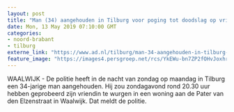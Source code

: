 ```yaml
---
layout: post
title: "Man (34) aangehouden in Tilburg voor poging tot doodslag op vriendin in Waalwijk"
date: Mon, 13 May 2019 07:10:00 GMT
categories: 
- noord-brabant 
- tilburg 
externe_link: "https://www.ad.nl/tilburg/man-34-aangehouden-in-tilburg-voor-poging-tot-doodslag-op-vriendin-in-waalwijk~a230f9e2/"
feature_image: "https://images4.persgroep.net/rcs/YkEWu-bn7ZP2fOHvJoxhr4TvKME/diocontent/148200905/_fitwidth/400/?appId=21791a8992982cd8da851550a453bd7f&quality=0.7"
---
```


WAALWIJK - De politie heeft in de nacht van zondag op maandag in Tilburg een 34-jarige man aangehouden. Hij zou zondagavond rond 20.30 uur hebben geprobeerd zijn vriendin te wurgen in een woning aan de Pater van den Elzenstraat in Waalwijk. Dat meldt de politie.
